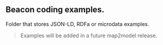 ## Beacon coding examples. 
Folder that stores JSON-LD, RDFa or microdata examples.
>Examples will be added in a future map2model release.
